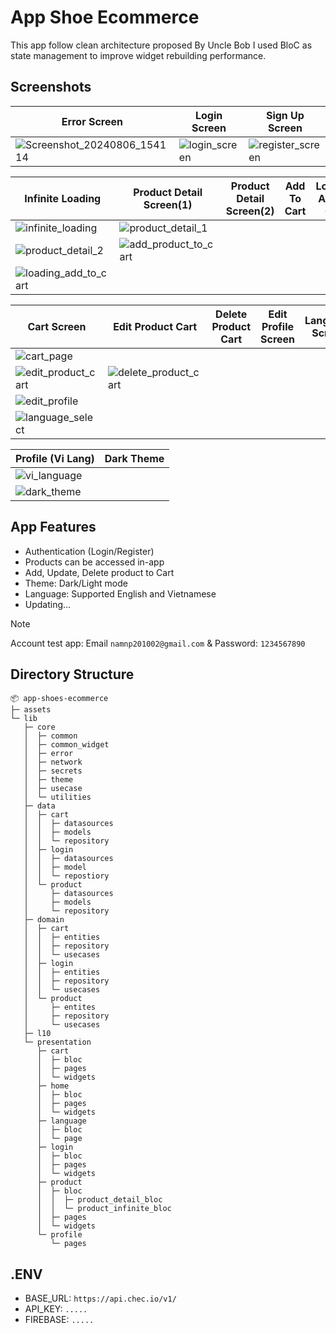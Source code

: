 # App Shoe Ecommerce
This app follow clean architecture proposed By Uncle Bob I used BloC as state management to improve widget rebuilding performance.

## Screenshots

| Error Screen                                                                                                   | Login Screen                                                                                     | Sign Up Screen                                                                                      | Profile Screen                                                                                      | Home Screen |
|----------------------------------------------------------------------------------------------------------------|--------------------------------------------------------------------------------------------------|-----------------------------------------------------------------------------------------------------|-----------------------------------------------------------------------------------------------------|-----|
| ![Screenshot_20240806_154114](https://github.com/user-attachments/assets/e297fb6f-4142-4d4d-9c07-8a81db70444f) | ![login_screen](https://github.com/user-attachments/assets/39dcea04-e69c-4c73-b824-d8689c163a85) | ![register_screen](https://github.com/user-attachments/assets/044fd34e-fa0f-45ae-947b-bf3a0017a606) | ![profile_logged](https://github.com/user-attachments/assets/7beb253a-4777-4747-990e-872bafdb91bb)  | ![home_page](https://github.com/user-attachments/assets/4abf2e23-734d-4b05-a89d-e078c48a7147) |

| Infinite Loading | Product Detail Screen(1) | Product Detail Screen(2) | Add To Cart | Loading Add To Cart|
| --- | --- | --- | --- | --- |
| ![infinite_loading](https://github.com/user-attachments/assets/4b172b11-9154-456e-8356-68d7faf0d68b) | ![product_detail_1](https://github.com/user-attachments/assets/3819f46a-f166-481b-88ab-75ef82a55293) |
![product_detail_2](https://github.com/user-attachments/assets/cb1d1673-3b3f-4dbb-9925-e43877d63094) | ![add_product_to_cart](https://github.com/user-attachments/assets/de394c82-46c7-495f-95c9-5f57ffea834a) | 
![loading_add_to_cart](https://github.com/user-attachments/assets/507dc8c5-2ad3-4030-bb90-9c3438c5d3d7) |

| Cart Screen | Edit Product Cart | Delete Product Cart | Edit Profile Screen | Language Screen |
| --- | --- | --- | --- | --- |
|![cart_page](https://github.com/user-attachments/assets/ad180b68-e68d-419e-9c98-f5d4170debab) |
![edit_product_cart](https://github.com/user-attachments/assets/853c401c-896b-4cf2-a491-874f972f3469) | ![delete_product_cart](https://github.com/user-attachments/assets/fd51b1d3-4d1c-4872-9ea6-95c114b02195) |
![edit_profile](https://github.com/user-attachments/assets/6a71bd1d-007d-4c93-82fd-8834b0cb096f) |
![language_select](https://github.com/user-attachments/assets/c5b356b8-373c-4f29-bafe-2d621080b119) |

 | Profile (Vi Lang)  | Dark Theme |
 |-- | --|
 | ![vi_language](https://github.com/user-attachments/assets/48f90e3b-f5a8-4648-bc82-1dc3c5a3028f) | 
![dark_theme](https://github.com/user-attachments/assets/ea92ad3e-0050-4949-860d-70431a1ad7a8) |
 



## App Features
* Authentication (Login/Register)
* Products can be accessed in-app
* Add, Update, Delete product to Cart
* Theme: Dark/Light mode 
* Language: Supported English and Vietnamese
* Updating...

> [!NOTE]
> Account test app: Email `namnp201002@gmail.com` & Password: `1234567890`

## Directory Structure
```
📦 app-shoes-ecommerce
├─ assets
└─ lib
   ├─ core
   │  ├─ common
   │  ├─ common_widget
   │  ├─ error
   │  ├─ network
   │  ├─ secrets
   │  ├─ theme
   │  ├─ usecase
   │  └─ utilities
   ├─ data
   │  ├─ cart
   │  │  ├─ datasources
   │  │  ├─ models
   │  │  └─ repository
   │  ├─ login
   │  │  ├─ datasources
   │  │  ├─ model
   │  │  └─ repostiory
   │  └─ product
   │     ├─ datasources
   │     ├─ models
   │     └─ repository
   ├─ domain
   │  ├─ cart
   │  │  ├─ entities
   │  │  ├─ repository
   │  │  └─ usecases
   │  ├─ login
   │  │  ├─ entities
   │  │  ├─ repository
   │  │  └─ usecases
   │  └─ product
   │     ├─ entites
   │     ├─ repository
   │     └─ usecases
   ├─ l10
   └─ presentation
      ├─ cart
      │  ├─ bloc
      │  ├─ pages
      │  └─ widgets
      ├─ home
      │  ├─ bloc
      │  ├─ pages
      │  └─ widgets
      ├─ language
      │  ├─ bloc
      │  └─ page
      ├─ login
      │  ├─ bloc
      │  ├─ pages
      │  └─ widgets
      ├─ product
      │  ├─ bloc
      │  │  ├─ product_detail_bloc
      │  │  └─ product_infinite_bloc
      │  ├─ pages
      │  └─ widgets
      └─ profile
         └─ pages
```

## .ENV
- BASE_URL: `https://api.chec.io/v1/`
- API_KEY: `.....`
- FIREBASE: `.....`
